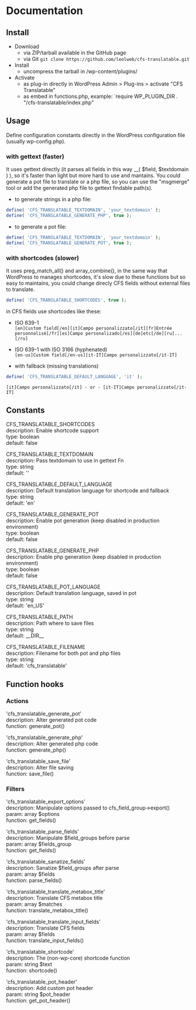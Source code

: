 # Documentation

## Install

* Download
  - via ZIP/tarball available in the GitHub page
  - via Git `git clone https://github.com/leolweb/cfs-translatable.git`
* Install
  - uncompress the tarball in /wp-content/plugins/
* Activate
  - as plug-in directly in WordPress Admin > Plug-ins > activate "CFS Translatable"
  - as embed in functions.php, example: `require WP_PLUGIN_DIR . "/cfs-translatable/index.php"


## Usage

Define configuration constants directly in the WordPress configuration file (usually wp-config.php).

### with gettext (faster)

It uses gettext directly (it parses all fields in this way __( $field, $textdomain ) ), so it's faster than light but more hard to use and mantains.
You could generate a pot file to translate or a php file, so you can use the "msgmerge" tool or add the generated php file to gettext findable path(s).

* to generate strings in a php file:  
```php
define( 'CFS_TRANSLATABLE_TEXTDOMAIN', 'your_textdomain' );
define( 'CFS_TRANSLATABLE_GENERATE_PHP', true );
```

* to generate a pot file:  
```php
define( 'CFS_TRANSLATABLE_TEXTDOMAIN', 'your_textdomain' );
define( 'CFS_TRANSLATABLE_GENERATE_POT', true );
```

### with shortcodes (slower)

It uses preg_match_all() and array_combine(), in the same way that WordPress to manages shortcodes, it's slow due to these functions but so easy to maintains, you could change direcly CFS fields without external files to translate.

```php
define( 'CFS_TRANSLATABLE_SHORTCODES', true );
```

in CFS fields use shortcodes like these:

* ISO 639-1  
`[en]Custom field[/en][it]Campo personalizzato[/it][fr]Entrée personnalisé[/fr][es]Campo personalizado[/es][de]etc[/de][ru]...[/ru]`

* ISO 639-1 with ISO 3166 (hyphenated)  
`[en-us]Custom field[/en-us][it-IT]Campo personalizzato[/it-IT]`

* with fallback (missing translations)  
```php
define( 'CFS_TRANSLATABLE_DEFAULT_LANGUAGE', 'it' );
```
`[it]Campo personalizzato[/it] - or - [it-IT]Campo personalizzato[/it-IT]`


## Constants

CFS_TRANSLATABLE_SHORTCODES  
description: Enable shortcode support  
type: boolean  
default: false  


CFS_TRANSLATABLE_TEXTDOMAIN  
description: Pass textdomain to use in gettext Fn  
type: string  
default: ''  

CFS_TRANSLATABLE_DEFAULT_LANGUAGE  
description: Default translation language for shortcode and fallback  
type: string  
default: 'en'  

CFS_TRANSLATABLE_GENERATE_POT  
description: Enable pot generation (keep disabled in production environment)  
type: boolean  
default: false  

CFS_TRANSLATABLE_GENERATE_PHP  
description: Enable php generation (keep disabled in production environment)  
type: boolean  
default: false  

CFS_TRANSLATABLE_POT_LANGUAGE  
description: Default translation language, saved in pot  
type: string  
default: 'en_US'  

CFS_TRANSLATABLE_PATH  
description: Path where to save files  
type: string  
default: \_\_DIR\_\_  

CFS_TRANSLATABLE_FILENAME  
description: Filename for both pot and php files  
type: string  
default: 'cfs_translatable'  


## Function hooks

### Actions

'cfs_translatable_generate_pot'  
description: Alter generated pot code  
function: generate_pot()  

'cfs_translatable_generate_php'  
description: Alter generated php code  
function: generate_php()  

'cfs_translatable_save_file'  
description: Alter file saving  
function: save_file()  


### Filters

'cfs_translatable_export_options'  
description: Manipulate options passed to cfs_field_group->export()  
param: array $options  
function: get_fields()  

'cfs_translatable_parse_fields'  
description: Manipulate $field_groups before parse  
param: array $fields_group  
function: get_fields()  

'cfs_translatable_sanatize_fields'  
description: Sanatize $field_groups after parse  
param: array $fields  
function: parse_fields()  

'cfs_translatable_translate_metabox_title'  
description: Translate CFS metabox title  
param: array $matches  
function: translate_metabox_title()  

'cfs_translatable_translate_input_fields'  
description: Translate CFS fields  
param: array $fields  
function: translate_input_fields()  

'cfs_translatable_shortcode'  
description: The (non-wp-core) shortcode function  
param: string $text  
function: shortcode()  

'cfs_translatable_pot_header'  
description: Add custom pot header  
param: string $pot_header  
function: get_pot_header()  
